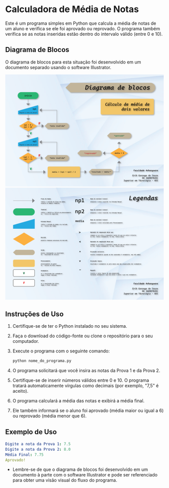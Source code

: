 # Calculadora de Média de Notas

Este é um programa simples em Python que calcula a média de notas de um aluno e verifica se ele foi aprovado ou reprovado. O programa também verifica se as notas inseridas estão dentro do intervalo válido (entre 0 e 10).

## Diagrama de Blocos

O diagrama de blocos para esta situação foi desenvolvido em um documento separado usando o software Illustrator.

![Diagrama de Blocos](https://github.com/oErikGonzaga/estudosPython/blob/main/faculdade/ling-programacao/portifolio/portfolio_media_nota_prova/app_media_nota_prova/diagrama/diagrama.png)
![Legenda](https://github.com/oErikGonzaga/estudosPython/blob/main/faculdade/ling-programacao/portifolio/portfolio_media_nota_prova/app_media_nota_prova/diagrama/legenda.png)

## Instruções de Uso

1. Certifique-se de ter o Python instalado no seu sistema.

2. Faça o download do código-fonte ou clone o repositório para o seu computador.

3. Execute o programa com o seguinte comando:

   ```python
   python nome_do_programa.py
   
4. O programa solicitará que você insira as notas da Prova 1 e da Prova 2.

5. Certifique-se de inserir números válidos entre 0 e 10. O programa tratará automaticamente vírgulas como decimais (por exemplo, "7,5" é aceito).

6. O programa calculará a média das notas e exibirá a média final.

7. Ele também informará se o aluno foi aprovado (média maior ou igual a 6) ou reprovado (média menor que 6).

## Exemplo de Uso

   ```yaml
Digite a nota da Prova 1: 7.5
Digite a nota da Prova 2: 8.0
Média Final: 7.75
Aprovado!
 ```

* Lembre-se de que o diagrama de blocos foi desenvolvido em um documento à parte com o software Illustrator e pode ser referenciado para obter uma visão visual do fluxo do programa.